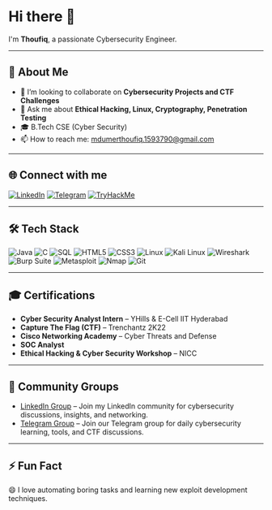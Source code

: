 # Hi there 👋

I'm **Thoufiq**, a passionate Cybersecurity Engineer.

---

## 🔭 About Me

- 👯 I’m looking to collaborate on **Cybersecurity Projects and CTF Challenges**
- 💬 Ask me about **Ethical Hacking, Linux, Cryptography, Penetration Testing**
- 🎓 B.Tech CSE (Cyber Security)
- 📫 How to reach me: [mdumerthoufiq.1593790@gmail.com](mailto:mdumerthoufiq.1593790@gmail.com)

---

## 🌐 Connect with me

[![LinkedIn](https://img.shields.io/badge/LinkedIn-blue?logo=linkedin)](https://linkedin.com/in/mdumerthoufiq25)
[![Telegram](https://img.shields.io/badge/Telegram-2CA5E0?logo=telegram&logoColor=white)](https://t.me/DIENOHAX)
[![TryHackMe](https://img.shields.io/badge/TryHackMe-212C42?logo=tryhackme&logoColor=white)](https://tryhackme.com/p/DIENOSPYDER)

---

## 🛠️ Tech Stack

![Java](https://img.shields.io/badge/Java-007396?logo=java&logoColor=white)
![C](https://img.shields.io/badge/C-00599C?logo=c&logoColor=white)
![SQL](https://img.shields.io/badge/SQL-4479A1?logo=sqlite&logoColor=white)
![HTML5](https://img.shields.io/badge/HTML5-E34F26?logo=html5&logoColor=white)
![CSS3](https://img.shields.io/badge/CSS3-1572B6?logo=css3&logoColor=white)
![Linux](https://img.shields.io/badge/Linux-FCC624?logo=linux&logoColor=black)
![Kali Linux](https://img.shields.io/badge/Kali-557C94?logo=kalilinux&logoColor=white)
![Wireshark](https://img.shields.io/badge/Wireshark-1679A7?logo=wireshark&logoColor=white)
![Burp Suite](https://img.shields.io/badge/BurpSuite-FF7139?logo=burpsuite&logoColor=white)
![Metasploit](https://img.shields.io/badge/Metasploit-333333?logo=metasploit&logoColor=white)
![Nmap](https://img.shields.io/badge/Nmap-0087C3?logo=nmap&logoColor=white)
![Git](https://img.shields.io/badge/Git-F05032?logo=git&logoColor=white)

---

## 🎓 Certifications

- **Cyber Security Analyst Intern** – YHills & E-Cell IIT Hyderabad
- **Capture The Flag (CTF)** – Trenchantz 2K22
- **Cisco Networking Academy** – Cyber Threats and Defense
- **SOC Analyst**
- **Ethical Hacking & Cyber Security Workshop** – NICC

---

## 👥 Community Groups

- [LinkedIn Group](https://www.linkedin.com/groups/14523939) – Join my LinkedIn community for cybersecurity discussions, insights, and networking.
- [Telegram Group](https://t.me/DIENOHAX) – Join our Telegram group for daily cybersecurity learning, tools, and CTF discussions.

---

## ⚡ Fun Fact

😄 I love automating boring tasks and learning new exploit development techniques.
